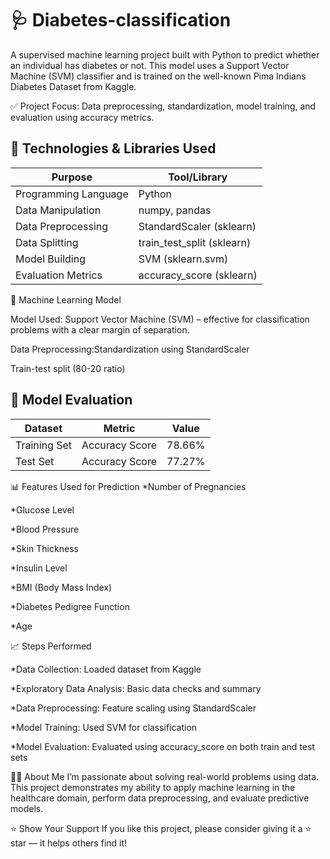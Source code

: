 # 🩺 Diabetes-classification
A supervised machine learning project built with Python to predict whether an individual has diabetes or not. This model uses a Support Vector Machine (SVM) classifier and is trained on the well-known Pima Indians Diabetes Dataset from Kaggle.

✅ Project Focus: Data preprocessing, standardization, model training, and evaluation using accuracy metrics.
## 🚀 Technologies & Libraries Used

| Purpose              | Tool/Library             |
|----------------------|--------------------------|
| Programming Language | Python                   |
| Data Manipulation    | numpy, pandas            |
| Data Preprocessing   | StandardScaler (sklearn) |
| Data Splitting       | train_test_split (sklearn) |
| Model Building       | SVM (sklearn.svm)        |
| Evaluation Metrics   | accuracy_score (sklearn) |

🧠 Machine Learning Model

Model Used: Support Vector Machine (SVM) – effective for classification problems with a clear margin of separation.

Data Preprocessing:Standardization using StandardScaler

Train-test split (80-20 ratio)

## 🧪 Model Evaluation

| Dataset       | Metric         | Value     |
|---------------|----------------|-----------|
| Training Set  | Accuracy Score | 78.66%    |
| Test Set      | Accuracy Score | 77.27%    |

📊 Features Used for Prediction
*Number of Pregnancies

*Glucose Level

*Blood Pressure

*Skin Thickness

*Insulin Level

*BMI (Body Mass Index)

*Diabetes Pedigree Function

*Age


📈 Steps Performed

*Data Collection: Loaded dataset from Kaggle

*Exploratory Data Analysis: Basic data checks and summary

*Data Preprocessing: Feature scaling using StandardScaler

*Model Training: Used SVM for classification

*Model Evaluation: Evaluated using accuracy_score on both train and test sets

👨‍💻 About Me
I’m passionate about solving real-world problems using data. This project demonstrates my ability to apply machine learning in the healthcare domain, perform data preprocessing, and evaluate predictive models.

⭐️ Show Your Support
If you like this project, please consider giving it a ⭐️ star — it helps others find it!

